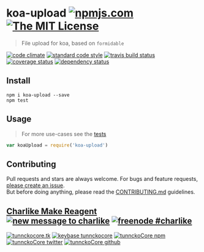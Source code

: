# koa-upload [![npmjs.com][npmjs-img]][npmjs-url] [![The MIT License][license-img]][license-url] 

> File upload for koa, based on `formidable`

[![code climate][codeclimate-img]][codeclimate-url] [![standard code style][standard-img]][standard-url] [![travis build status][travis-img]][travis-url] [![coverage status][coveralls-img]][coveralls-url] [![dependency status][david-img]][david-url]


## Install
```
npm i koa-upload --save
npm test
```


## Usage
> For more use-cases see the [tests](./test.js)

```js
var koaUpload = require('koa-upload')
```


## Contributing

Pull requests and stars are always welcome. For bugs and feature requests, [please create an issue](https://github.com/tunnckoCore/koa-upload/issues/new).  
But before doing anything, please read the [CONTRIBUTING.md](./CONTRIBUTING.md) guidelines.


## [Charlike Make Reagent](http://j.mp/1stW47C) [![new message to charlike][new-message-img]][new-message-url] [![freenode #charlike][freenode-img]][freenode-url]

[![tunnckocore.tk][author-www-img]][author-www-url] [![keybase tunnckocore][keybase-img]][keybase-url] [![tunnckoCore npm][author-npm-img]][author-npm-url] [![tunnckoCore twitter][author-twitter-img]][author-twitter-url] [![tunnckoCore github][author-github-img]][author-github-url]


[npmjs-url]: https://www.npmjs.com/package/koa-upload
[npmjs-img]: https://img.shields.io/npm/v/koa-upload.svg?label=koa-upload

[license-url]: https://github.com/tunnckoCore/koa-upload/blob/master/LICENSE.md
[license-img]: https://img.shields.io/badge/license-MIT-blue.svg


[codeclimate-url]: https://codeclimate.com/github/tunnckoCore/koa-upload
[codeclimate-img]: https://img.shields.io/codeclimate/github/tunnckoCore/koa-upload.svg

[travis-url]: https://travis-ci.org/tunnckoCore/koa-upload
[travis-img]: https://img.shields.io/travis/tunnckoCore/koa-upload.svg

[coveralls-url]: https://coveralls.io/r/tunnckoCore/koa-upload
[coveralls-img]: https://img.shields.io/coveralls/tunnckoCore/koa-upload.svg

[david-url]: https://david-dm.org/tunnckoCore/koa-upload
[david-img]: https://img.shields.io/david/tunnckoCore/koa-upload.svg

[standard-url]: https://github.com/feross/standard
[standard-img]: https://img.shields.io/badge/code%20style-standard-brightgreen.svg


[author-www-url]: http://www.tunnckocore.tk
[author-www-img]: https://img.shields.io/badge/www-tunnckocore.tk-fe7d37.svg

[keybase-url]: https://keybase.io/tunnckocore
[keybase-img]: https://img.shields.io/badge/keybase-tunnckocore-8a7967.svg

[author-npm-url]: https://www.npmjs.com/~tunnckocore
[author-npm-img]: https://img.shields.io/badge/npm-~tunnckocore-cb3837.svg

[author-twitter-url]: https://twitter.com/tunnckoCore
[author-twitter-img]: https://img.shields.io/badge/twitter-@tunnckoCore-55acee.svg

[author-github-url]: https://github.com/tunnckoCore
[author-github-img]: https://img.shields.io/badge/github-@tunnckoCore-4183c4.svg

[freenode-url]: http://webchat.freenode.net/?channels=charlike
[freenode-img]: https://img.shields.io/badge/freenode-%23charlike-5654a4.svg

[new-message-url]: https://github.com/tunnckoCore/messages
[new-message-img]: https://img.shields.io/badge/send%20me-message-green.svg
